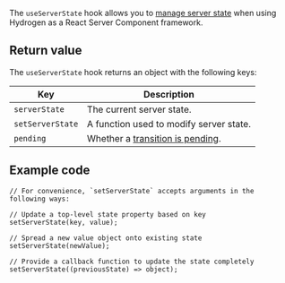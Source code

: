 <!-- This file is generated from the source code. Edit the files in /packages/hydrogen/src/foundation/useServerState and run 'yarn generate-docs' at the root of this repo. -->

The `useServerState` hook allows you to [manage server state](/custom-storefronts/hydrogen/framework/server-state) when using Hydrogen as a React Server Component framework.

## Return value

The `useServerState` hook returns an object with the following keys:

| Key              | Description                                                                            |
| ---------------- | -------------------------------------------------------------------------------------- |
| `serverState`    | The current server state.                                                              |
| `setServerState` | A function used to modify server state.                                                |
| `pending`        | Whether a [transition is pending](https://github.com/reactwg/react-18/discussions/41). |

## Example code

```tsx
// For convenience, `setServerState` accepts arguments in the following ways:

// Update a top-level state property based on key
setServerState(key, value);

// Spread a new value object onto existing state
setServerState(newValue);

// Provide a callback function to update the state completely
setServerState((previousState) => object);
```
